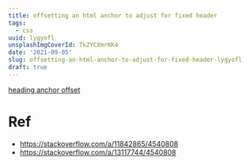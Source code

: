 ```yaml
---
title: offsetting an html anchor to adjust for fixed header
tags:
  - css
uuid: lygyofl
unsplashImgCoverId: TkZYCXmrKK4
date: '2021-09-05'
slug: offsetting-an-html-anchor-to-adjust-for-fixed-header-lygyofl
draft: true
---
```



[heading anchor offset](https://github.com/mildronize/mildronize.github.io/commit/f34b916c2017495489925eb1b8625c24e2c7f143)

# Ref
- https://stackoverflow.com/a/11842865/4540808
- https://stackoverflow.com/a/13117744/4540808
